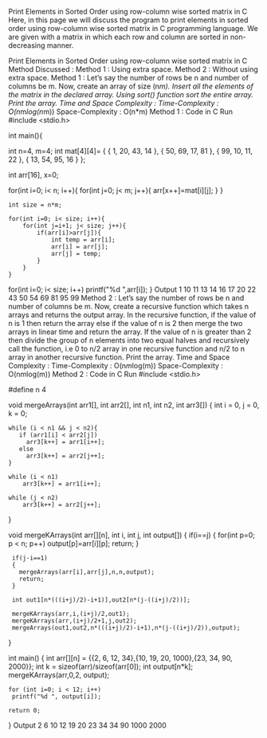 Print Elements in Sorted Order using row-column wise sorted matrix in C
Here, in this page we will discuss the program to print elements in sorted order using row-column wise sorted matrix in C programming language. We are given with a matrix in which each row and column are sorted in non-decreasing manner.

Print Elements in Sorted Order using row-column wise sorted matrix in C
Method Discussed :
Method 1 : Using extra space.
Method 2 : Without using extra space.
Method 1 :
Let’s say the number of rows be n and number of columns be m.
Now, create an array of size (n*m).
Insert all the elements of the matrix in the declared array.
Using sort() function sort the entire array.
Print the array.
Time and Space Complexity :
Time-Complexity : O(n*m*log(n*m))
Space-Complexity : O(n*m)
Method 1 : Code in C
Run
#include <stdio.h>

int main(){

   int n=4, m=4;
   int mat[4][4]= { { 1, 20, 43, 14 },
                    { 50, 69, 17, 81 },
                    { 99, 10, 11, 22 },
                    { 13, 54, 95, 16 } };

   int arr[16], x=0;

   for(int i=0; i< n; i++){
       for(int j=0; j< m; j++){
            arr[x++]=mat[i][j];
       }
    }

    int size = n*m;
    
    for(int i=0; i< size; i++){
        for(int j=i+1; j< size; j++){
            if(arr[i]>arr[j]){
                int temp = arr[i];
                arr[i] = arr[j];
                arr[j] = temp;
            }
        }
    }
   for(int i=0; i< size; i++)
        printf("%d ",arr[i]);
}
Output
1 10 11 13 14 16 17 20 22 43 50 54 69 81 95 99
Method 2 :
Let’s say the number of rows be n and number of columns be m.
Now, create a recursive function which takes n arrays and returns the output array.
In the recursive function, if the value of n is 1 then return the array else if the value of n is 2 then merge the two arrays in linear time and return the array.
If the value of n is greater than 2 then divide the group of n elements into two equal halves and recursively call the function, i.e 0 to n/2 array in one recursive function and n/2 to n array in another recursive function.
Print the array.
Time and Space Complexity :
Time-Complexity : O(n*m*log(m))
Space-Complexity : O(n*m*log(m))
Method 2 : Code in C
Run
#include <stdio.h>

#define n 4

void mergeArrays(int arr1[], int arr2[], int n1, int n2, int arr3[]) 
{ 
    int i = 0, j = 0, k = 0; 

    while (i < n1 && j < n2){ 
       if (arr1[i] < arr2[j]) 
         arr3[k++] = arr1[i++]; 
       else
         arr3[k++] = arr2[j++]; 
    } 

    while (i < n1) 
        arr3[k++] = arr1[i++]; 

    while (j < n2) 
        arr3[k++] = arr2[j++]; 
}

void mergeKArrays(int arr[][n], int i, int j, int output[])
{
    if(i==j)
    {
      for(int p=0; p < n; p++)
       output[p]=arr[i][p];
      return;
     }

     if(j-i==1)
     {
       mergeArrays(arr[i],arr[j],n,n,output);
       return;
     }

     int out1[n*(((i+j)/2)-i+1)],out2[n*(j-((i+j)/2))];

     mergeKArrays(arr,i,(i+j)/2,out1);
     mergeKArrays(arr,(i+j)/2+1,j,out2);
     mergeArrays(out1,out2,n*(((i+j)/2)-i+1),n*(j-((i+j)/2)),output);

}

int main()
{
    int arr[][n] = {{2, 6, 12, 34},{10, 19, 20, 1000},{23, 34, 90, 2000}};
    int k = sizeof(arr)/sizeof(arr[0]);
    int output[n*k];
    mergeKArrays(arr,0,2, output);

    for (int i=0; i < 12; i++)
     printf("%d ", output[i]);

    return 0;
}
Output
2 6 10 12 19 20 23 34 34 90 1000 2000
